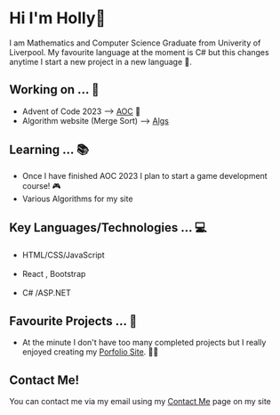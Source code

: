 # Hi I'm Holly👋
I am Mathematics and Computer Science Graduate from Univerity of Liverpool. My favourite language at the moment is C# but this changes anytime I start a new project in a new language 🤷.

## Working on ... 💭
- Advent of Code 2023 --> <a href="https://github.com/Hollerina/Advent-Of-Code">AOC</a> 🎅
- Algorithm website (Merge Sort) --> <a href="">Algs</a> 

## Learning ... 📚
- Once I have finished AOC 2023 I plan to start a game development course! 🎮
- Various Algorithms for my site 

## Key Languages/Technologies ... 💻
- HTML/CSS/JavaScript <img width="17" height="17" src="https://cdn.jsdelivr.net/gh/devicons/devicon/icons/html5/html5-original.svg" /><img width="17" height="17" src="https://cdn.jsdelivr.net/gh/devicons/devicon/icons/css3/css3-original.svg" /><img width="17" height="17" src="https://cdn.jsdelivr.net/gh/devicons/devicon/icons/javascript/javascript-original.svg" />

- React , Bootstrap <img width = "17" height="17" src="https://cdn.jsdelivr.net/gh/devicons/devicon/icons/react/react-original.svg" /> <img width = "17" height="17" src="https://cdn.jsdelivr.net/gh/devicons/devicon/icons/bootstrap/bootstrap-original.svg" />
- C# /ASP.NET <img width="17" height="17" src="https://cdn.jsdelivr.net/gh/devicons/devicon/icons/csharp/csharp-original.svg" /><img width="17" height="17" src="https://cdn.jsdelivr.net/gh/devicons/devicon/icons/dotnetcore/dotnetcore-original.svg" />

## Favourite Projects ... 💙
- At the minute I don't have too many completed projects but I really enjoyed creating my <a href="https://holly-portfolio.web.app/">Porfolio Site</a>. 👩‍🎓

## Contact Me! 
You can contact me via my email using my <a href="https://holly-portfolio.web.app/contact-me">Contact Me</a> page on my site

  

<!--
**Hollerina/Hollerina** is a ✨ _special_ ✨ repository because its `README.md` (this file) appears on your GitHub profile.

Here are some ideas to get you started:

- 🔭 I’m currently working on ...
- 🌱 I’m currently learning ...
- 👯 I’m looking to collaborate on ...
- 🤔 I’m looking for help with ...
- 💬 Ask me about ...
- 📫 How to reach me: ...
- 😄 Pronouns: ...
- ⚡ Fun fact: ...
-->
